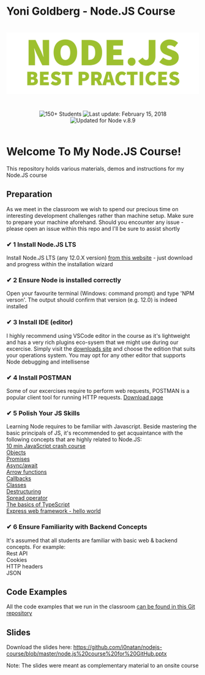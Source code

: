 # Yoni Goldberg - Node.JS Course

<h1 align="center">
  <img src="git-banner.jpg" alt="Node.js Best Practices" />
</h1>

<br/>

<div align="center">
<img src="https://img.shields.io/badge/%E2%9A%99%20Students%20So%20Far%20-%20150+%20-blue.svg" alt="150+ Students"> <img src="https://img.shields.io/badge/%F0%9F%93%85%20Last%20update%20-%20Feb%2015%202018-green.svg" alt="Last update: February 15, 2018"> <img src="https://img.shields.io/badge/%E2%9C%94%20Updated%20For%20Version%20-%20Node%208.9-brightgreen.svg" alt="Updated for Node v.8.9">
	</div>

<br/>

# Welcome To My Node.JS Course!
This repository holds various materials, demos and instructions for my Node.JS course


## Preparation
As we meet in the classroom we wish to spend our precious time on interesting development challenges rather than machine setup. Make sure to prepare your machine aforehand. Should you encounter any issue - please open an issue within this repo and I'll be sure to assist shortly

### ✔ 1 Install Node.JS LTS
Install Node.JS LTS (any 12.0.X version) [from this website](https://nodejs.org/en/) - just download and progress within the installation wizard


### ✔ 2 Ensure Node is installed correctly
Open your favourite terminal (Windows: command prompt) and type 'NPM verson'. The output should confirm that version (e.g. 12.0) is indeed installed

### ✔ 3 Install IDE (editor)
I highly recommend using VSCode editor in the course as it's lightweight and has a very rich plugins eco-sysem that we might use during our excercise. Simply visit the [downloads site](https://code.visualstudio.com/download) and choose the edition that suits your operations system. You may opt for any other editor that supports Node debugging and intellisense


### ✔ 4 Install POSTMAN
Some of our excercises require to perform web requests, POSTMAN is a popular client tool for running HTTP requests. [Download page](https://www.getpostman.com/apps)

### ✔ 5 Polish Your JS Skills
Learning Node requires to be familiar with Javascript. Beside mastering the basic principals of JS, it's recommended to get acquaintance with the following concepts that are highly related to Node.JS:
<br/>
[10 min JavaScript crash course](https://developer.mozilla.org/en-US/docs/Learn/Getting_started_with_the_web/JavaScript_basics)
<br/>
[Objects](https://developer.mozilla.org/en-US/docs/Web/JavaScript/Guide/Working_with_Objects)
<br/>
[Promises](https://developer.mozilla.org/en-US/docs/Web/JavaScript/Reference/Global_Objects/Promise)
<br/>
[Async/await](https://javascript.info/async-await)
<br/>
[Arrow functions](https://developer.mozilla.org/en-US/docs/Web/JavaScript/Reference/Functions/Arrow_functions)
<br/>
[Callbacks](https://developer.mozilla.org/en-US/docs/Glossary/Callback_function)
<br/>
[Classes](https://developer.mozilla.org/en-US/docs/Web/JavaScript/Reference/Classes)
<br/>
[Destructuring](https://developer.mozilla.org/en-US/docs/Web/JavaScript/Reference/Operators/Destructuring_assignment)
<br/>
[Spread operator](https://developer.mozilla.org/en-US/docs/Web/JavaScript/Reference/Operators/Spread_syntax)
<br/>
[The basics of TypeScript](https://www.typescriptlang.org/docs/handbook/typescript-in-5-minutes.html)
<br/>
[Express web framework - hello world](https://codeburst.io/getting-started-with-expressjs-3cbb279bd5e6)


### ✔ 6 Ensure Familiarity with Backend Concepts
It's assumed that all students are familiar with basic web & backend concepts. For example:
<br/>
Rest API
<br/>
Cookies
<br/>
HTTP headers
<br/>
JSON


## Code Examples
All the code examples that we run in the classroom [can be found in this Git repository](https://github.com/i0natan/nodebestpractices/tree/course)

## Slides
Download the slides here: 
https://github.com/i0natan/nodejs-course/blob/master/node.js%20course%20for%20GitHub.pptx

Note: The slides were meant as complementary material to an onsite course
